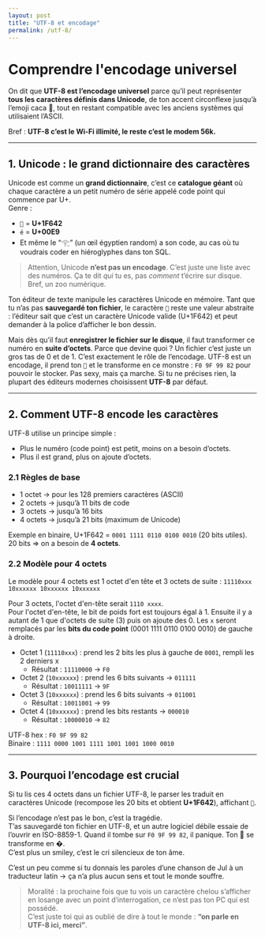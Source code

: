 ```yaml
---
layout: post
title: "UTF-8 et encodage"
permalink: /utf-8/
---
```


# Comprendre l'encodage universel

On dit que **UTF-8 est l’encodage universel** parce qu’il peut représenter **tous les caractères définis dans Unicode**, de ton accent circonflexe jusqu’à l’emoji caca 💩, tout en restant compatible avec les anciens systèmes qui utilisaient l’ASCII.

Bref : **UTF-8 c’est le Wi-Fi illimité, le reste c’est le modem 56k.**

---
## 1. Unicode : le grand dictionnaire des caractères

Unicode est comme un **grand dictionnaire**, c’est ce **catalogue géant** où chaque caractère a un petit numéro de série appelé code point qui commence par U+.  
Genre :

- `🙂` = **U+1F642**
- `é` = **U+00E9**
- Et même le “𓂀” (un œil égyptien random) a son code, au cas où tu voudrais coder en hiéroglyphes dans ton SQL.

> Attention, Unicode **n’est pas un encodage**. C’est juste une liste avec des numéros. Ça te dit _qui_ tu es, pas _comment_ t’écrire sur disque. Bref, un zoo numérique.

Ton éditeur de texte manipule les caractères Unicode en mémoire. Tant que tu n’as pas **sauvegardé ton fichier**, le caractère `🙂` reste une valeur abstraite : l’éditeur sait que c’est un caractère Unicode valide (U+1F642) et peut demander à la police d’afficher le bon dessin.

Mais dès qu’il faut **enregistrer le fichier sur le disque**, il faut transformer ce numéro en **suite d’octets**. Parce que devine quoi ? Un fichier c’est juste un gros tas de 0 et de 1. C’est exactement le rôle de l’encodage. UTF-8 est un encodage, il prend ton `🙂` et le transforme en ce monstre : `F0 9F 99 82` pour pouvoir le stocker. Pas sexy, mais ça marche. Si tu ne précises rien, la plupart des éditeurs modernes choisissent **UTF-8** par défaut.

---
## 2. Comment UTF-8 encode les caractères

UTF-8 utilise un principe simple :

- Plus le numéro (code point) est petit, moins on a besoin d’octets.
- Plus il est grand, plus on ajoute d’octets.

### 2.1 Règles de base

- 1 octet → pour les 128 premiers caractères (ASCII)
- 2 octets → jusqu’à 11 bits de code
- 3 octets → jusqu’à 16 bits
- 4 octets → jusqu’à 21 bits (maximum de Unicode)

Exemple en binaire, U+1F642 = `0001 1111 0110 0100 0010` (20 bits utiles).  
20 bits ⇒ on a besoin de **4 octets**.

### 2.2 Modèle pour 4 octets

Le modèle pour 4 octets est 1 octet d'en tête et 3 octets de suite :
`11110xxx 10xxxxxx 10xxxxxx 10xxxxxx`

Pour 3 octets, l'octet d'en-tête serait `1110 xxxx`.  
Pour l'octet d'en-tête, le bit de poids fort est toujours égal à 1. Ensuite il y a autant de 1 que d'octets de suite (3) puis on ajoute des 0. Les `x` seront remplacés par les **bits du code point** (0001 1111 0110 0100 0010) de gauche à droite.

- Octet 1 (`11110xxx`) : prend les 2 bits les plus à gauche de `0001`, rempli les 2 derniers x
    - Résultat : `11110000` → `F0`
- Octet 2 (`10xxxxxx`) : prend les 6 bits suivants → `011111`
    - Résultat : `10011111` → `9F`
- Octet 3 (`10xxxxxx`) : prend les 6 bits suivants → `011001`
    - Résultat : `10011001` → `99`
- Octet 4 (`10xxxxxx`) : prend les bits restants → `000010`
    - Résultat : `10000010` → `82`

UTF-8 hex : `F0 9F 99 82`  
Binaire : `1111 0000 1001 1111 1001 1001 1000 0010`

---
## 3. Pourquoi l’encodage est crucial

Si tu lis ces 4 octets dans un fichier UTF-8, le parser les traduit en caractères Unicode (recompose les 20 bits et obtient **U+1F642**), affichant `🙂`.

Si l’encodage n’est pas le bon, c’est la tragédie.  
T’as sauvegardé ton fichier en UTF-8, et un autre logiciel débile essaie de l’ouvrir en ISO-8859-1. Quand il tombe sur `F0 9F 99 82`, il panique. Ton 🙂 se transforme en �.  
C’est plus un smiley, c’est le cri silencieux de ton âme.

C’est un peu comme si tu donnais les paroles d’une chanson de Jul à un traducteur latin → ça n’a plus aucun sens et tout le monde souffre.

> Moralité : la prochaine fois que tu vois un caractère chelou s’afficher en losange avec un point d’interrogation, ce n’est pas ton PC qui est possédé.  
> C’est juste toi qui as oublié de dire à tout le monde : **“on parle en UTF-8 ici, merci”**.
